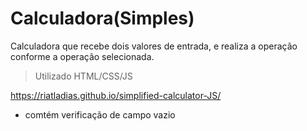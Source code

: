 # Calculadora(Simples)

Calculadora que recebe dois valores de entrada, e realiza a operação conforme a operação selecionada.

> Utilizado HTML/CSS/JS

https://riatladias.github.io/simplified-calculator-JS/


 - comtém verificação de campo vazio